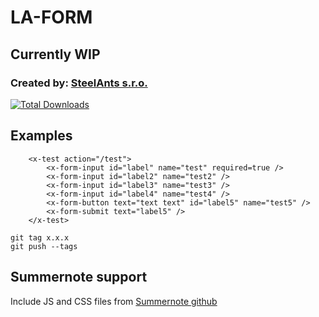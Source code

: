 # LA-FORM

## Currently WIP

### Created by: [SteelAnts s.r.o.](https://www.steelants.cz/)

[![Total Downloads](https://img.shields.io/packagist/dt/steelants/form.svg?style=flat-square)](https://packagist.org/packages/steelants/form)


## Examples
```blade
    <x-test action="/test">
        <x-form-input id="label" name="test" required=true />
        <x-form-input id="label2" name="test2" />
        <x-form-input id="label3" name="test3" />
        <x-form-input id="label4" name="test4" />
        <x-form-button text="text text" id="label5" name="test5" />
        <x-form-submit text="label5" />
    </x-test>
```
```shell
git tag x.x.x
git push --tags
```

## Summernote support
Include JS and CSS files from [Summernote github](https://github.com/summernote/summernote/)
